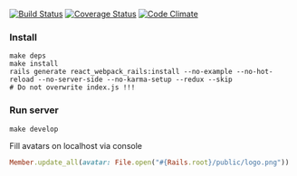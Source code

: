 [![Build Status](https://travis-ci.org/ulmic/ulmicru.svg?branch=develop)](https://travis-ci.org/ulmic/ulmicru) [![Coverage Status](https://coveralls.io/repos/ulmic/ulmicru/badge.svg?branch=feature%2Ffix_travis_tests)](https://coveralls.io/r/ulmic/ulmicru?branch=feature%2Ffix_travis_tests) [![Code Climate](https://codeclimate.com/github/ulmic/ulmicru/badges/gpa.svg)](https://codeclimate.com/github/ulmic/ulmicru)

### Install

```shell
make deps
make install
rails generate react_webpack_rails:install --no-example --no-hot-reload --no-server-side --no-karma-setup --redux --skip
# Do not overwrite index.js !!!
```

### Run server

```shell
make develop
```


Fill avatars on localhost via console

```ruby
Member.update_all(avatar: File.open("#{Rails.root}/public/logo.png"))
```
